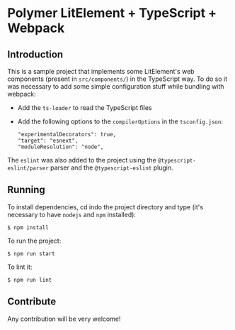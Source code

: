 # Polymer LitElement + TypeScript + Webpack

## Introduction
This is a sample project that implements some LitElement's web components (present in `src/components/`) in the TypeScript way. To do so it was necessary to add some simple configuration stuff while bundling with webpack:
- Add the `ts-loader` to read the TypeScript files
- Add the following options to the `compilerOptions` in the `tsconfig.json`:

  ```
  "experimentalDecorators": true,
  "target": "esnext",
  "moduleResolution": "node",
  ```
The `eslint` was also added to the project using the `@typescript-eslint/parser` parser and the `@typescript-eslint` plugin.

## Running

To install dependencies, cd indo the project directory and type (it's necessary to have `nodejs` and `npm` installed):
```
$ npm install
```

To run the project:
```
$ npm run start
```

To lint it:
```
$ npm run lint
```

## Contribute

Any contribution will be very welcome!
